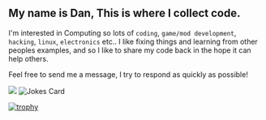 ## My name is Dan, This is where I collect code.
I'm interested in Computing so lots of `coding`, `game/mod development`, `hacking`, `linux`, `electronics` etc..
I like fixing things and learning from other peoples examples, and so I like to share my code back in the hope it can help others.

Feel free to send me a message, I try to respond as quickly as possible!

<!-- Github Stats card -->
<picture>
  <source
    srcset="https://github-readme-stats.vercel.app/api?username=thecosmicslug&show_icons=true&theme=dark&show=reviews,discussions_started,discussions_answered,prs_merged,prs_merged_percentage"
    media="(prefers-color-scheme: dark)"
  />
  <source
    srcset="https://github-readme-stats.vercel.app/api?username=thecosmicslug&show_icons=true&show=reviews,discussions_started,discussions_answered,prs_merged,prs_merged_percentage"
    media="(prefers-color-scheme: light), (prefers-color-scheme: no-preference)"
  />
  <img src="https://github-readme-stats.vercel.app/api?username=thecosmicslug&show_icons=true&show=reviews,discussions_started,discussions_answered,prs_merged,prs_merged_percentage" />
</picture>

<!-- Programmer Jokes card -->
<img src="https://readme-jokes.vercel.app/api" alt="Jokes Card" />

<!-- Github Trophy card -->
[![trophy](https://github-profile-trophy.vercel.app/?username=ryo-ma&theme=onedark)](https://github.com/ryo-ma/github-profile-trophy)
